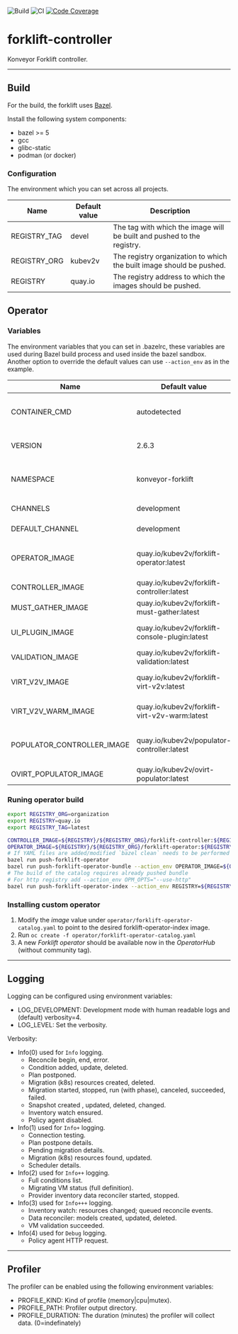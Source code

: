 ![Build](https://github.com/kubev2v/forklift/workflows/Build%20and%20push%20images/badge.svg)&nbsp;![CI](https://github.com/kubev2v/forklift/workflows/CI/badge.svg)&nbsp;[![Code Coverage](https://codecov.io/gh/kubev2v/forklift/branch/main/graph/badge.svg?token=VV6EBWKJGB)](https://codecov.io/gh/kubev2v/forklift)

# forklift-controller

Konveyor Forklift controller.

---

## Build

For the build, the forklift uses [Bazel](https://bazel.build/).

Install the following system components:

- bazel >= 5
- gcc
- glibc-static
- podman (or docker)

### Configuration

The environment which you can set across all projects.

| Name             | Default value | Description                                                            |
|------------------|---------------|------------------------------------------------------------------------|
| REGISTRY_TAG     | devel         | The tag with which the image will be built and pushed to the registry. |
| REGISTRY_ORG     | kubev2v       | The registry organization to which the built image should be pushed.   |
| REGISTRY         | quay.io       | The registry address to which the images should be pushed.             |

## Operator

### Variables

The environment variables that you can set in .bazelrc, these variables are used during Bazel build process and used inside the bazel sandbox.
Another option to override the default values can use `--action_env` as in the example.

| Name                       | Default value                                   | Description                                                 |
|----------------------------|-------------------------------------------------|-------------------------------------------------------------|
| CONTAINER_CMD              | autodetected                                    | The container runtime command (e.g.: /usr/bin/podman)       |
| VERSION                    | 2.6.3                                           | The version with which the forklift should be built.        |
| NAMESPACE                  | konveyor-forklift                               | The namespace in which the operator should be installed.    |
| CHANNELS                   | development                                     | The olm channels.                                           |
| DEFAULT_CHANNEL            | development                                     | The default olm channel.                                    |
| OPERATOR_IMAGE             | quay.io/kubev2v/forklift-operator:latest        | The forklift operator image with the ansible-operator role. |
| CONTROLLER_IMAGE           | quay.io/kubev2v/forklift-controller:latest      | The forklift controller image.                              |
| MUST_GATHER_IMAGE          | quay.io/kubev2v/forklift-must-gather:latest     | The forklift must gather an image.                          |
| UI_PLUGIN_IMAGE            | quay.io/kubev2v/forklift-console-plugin:latest  | The forklift OKD/OpenShift UI plugin image.                 |
| VALIDATION_IMAGE           | quay.io/kubev2v/forklift-validation:latest      | The forklift validation image.                              |
| VIRT_V2V_IMAGE             | quay.io/kubev2v/forklift-virt-v2v:latest        | The forklift virt v2v image for cold migration.             |
| VIRT_V2V_WARM_IMAGE        | quay.io/kubev2v/forklift-virt-v2v-warm:latest   | The forklift virt v2v image for warm migration.             |
| POPULATOR_CONTROLLER_IMAGE | quay.io/kubev2v/populator-controller:latest     | The forklift volume-populator controller image.             |
| OVIRT_POPULATOR_IMAGE      | quay.io/kubev2v/ovirt-populator:latest          | The oVirt populator image.                                  |

### Runing operator build

```bash
export REGISTRY_ORG=organization
export REGISTRY=quay.io
export REGISTRY_TAG=latest

CONTROLLER_IMAGE=${REGISTRY}/${REGISTRY_ORG}/forklift-controller:${REGISTRY_TAG}
OPERATOR_IMAGE=${REGISTRY}/${REGISTRY_ORG}/forklift-operator:${REGISTRY_TAG}
# If YAML files are added/modified `bazel clean` needs to be performed before building the image for the change to take effect
bazel run push-forklift-operator
bazel run push-forklift-operator-bundle --action_env OPERATOR_IMAGE=${OPERATOR_IMAGE} --action_env CONTROLLER_IMAGE=${CONTROLLER_IMAGE}
# The build of the catalog requires already pushed bundle
# For http registry add --action_env OPM_OPTS="--use-http"
bazel run push-forklift-operator-index --action_env REGISTRY=${REGISTRY} --action_env REGISTRY_ORG=${REGISTRY_ORG} --action_env REGISTRY_TAG=${REGISTRY_TAG}
```

### Installing custom operator

1. Modify the _image_ value under `operator/forklift-operator-catalog.yaml` to point to the desired forklift-operator-index image.
2. Run `oc create -f operator/forklift-operator-catalog.yaml`
3. A new _Forklift operator_ should be available now in the _OperatorHub_ (without community tag).

---

## Logging

Logging can be configured using environment variables:

- LOG_DEVELOPMENT: Development mode with human readable logs
  and (default) verbosity=4.
- LOG_LEVEL: Set the verbosity.

Verbosity:

- Info(0) used for `Info` logging.
  - Reconcile begin, end, error.
  - Condition added, update, deleted.
  - Plan postponed.
  - Migration (k8s) resources created, deleted.
  - Migration started, stopped, run (with phase), canceled, succeeded, failed.
  - Snapshot created , updated, deleted, changed.
  - Inventory watch ensured.
  - Policy agent disabled.
- Info(1) used for `Info+` logging.
  - Connection testing.
  - Plan postpone details.
  - Pending migration details.
  - Migration (k8s) resources found, updated.
  - Scheduler details.
- Info(2) used for `Info++` logging.
  - Full conditions list.
  - Migrating VM status (full definition).
  - Provider inventory data reconciler started, stopped.
- Info(3) used for `Info+++` logging.
  - Inventory watch: resources changed; queued reconcile events.
  - Data reconciler: models created, updated, deleted.
  - VM validation succeeded.
- Info(4) used for `Debug` logging.
  - Policy agent HTTP request.

---

## Profiler

The profiler can be enabled using the following environment variables:

- PROFILE_KIND: Kind of profile (memory|cpu|mutex).
- PROFILE_PATH: Profiler output directory.
- PROFILE_DURATION: The duration (minutes) the profiler
  will collect data. (0=indefinately)

